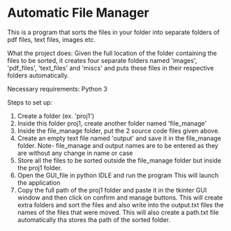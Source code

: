 # Automatic File Manager
This is a program that sorts the files in your folder into separate folders of pdf files, text files, images etc.

What the project does:
Given the full location of the folder containing the files to be sorted, it creates four separate folders named 'images', 'pdf_files', 'text_files' and 'miscs' and puts these
files in their respective folders automatically.

Necessary requirements:
Python 3

Steps to set up:
1) Create a folder (ex. 'proj1')
2) Inside this folder proj1, create another folder named 'file_manage'
3) Inside the file_manage folder, put the 2 source code files given above. 
4) Create an empty text file named 'output' and save it in the file_manage folder.
Note- file_manage and output names are to be entered as they are without any change in name or case
5) Store all the files to be sorted outside the file_manage folder but inside the proj1 folder.
6) Open the GUI_file in python IDLE and run the program
This will launch the application
7) Copy the full path of the proj1 folder and paste it in the tkinter GUI window and then click on confirm and manage buttons.
This will create extra folders and sort the files and also write into the output.txt files the names of the files that were moved.
This will also create a path.txt file automatically tha stores tha path of the sorted folder.

